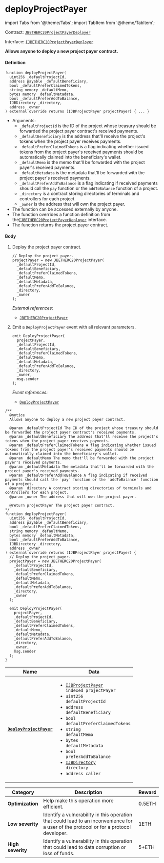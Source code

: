 # deployProjectPayer

import Tabs from '@theme/Tabs';
import TabItem from '@theme/TabItem';

Contract: [`JBETHERC20ProjectPayerDeployer`](/docs/v4/deprecated/v2/contracts/or-utilities/jbetherc20projectpayerdeployer/README.md)

Interface: [`IJBETHERC20ProjectPayerDeployer`](/docs/v4/deprecated/v2/interfaces/ijbetherc20projectpayerdeployer.md)

<Tabs>
<TabItem value="Step by step" label="Step by step">

**Allows anyone to deploy a new project payer contract.**

#### Definition

```
function deployProjectPayer(
  uint256 _defaultProjectId,
  address payable _defaultBeneficiary,
  bool _defaultPreferClaimedTokens,
  string memory _defaultMemo,
  bytes memory _defaultMetadata,
  bool _defaultPreferAddToBalance,
  IJBDirectory _directory,
  address _owner
) external override returns (IJBProjectPayer projectPayer) { ... }
```

* Arguments:
  * `_defaultProjectId` is the ID of the project whose treasury should be forwarded the project payer contract's received payments.
  * `_defaultBeneficiary` is the address that'll receive the project's tokens when the project payer receives payments.
  * `_defaultPreferClaimedTokens` is a flag indicating whether issued tokens from the project payer's received payments should be automatically claimed into the beneficiary's wallet.
  * `_defaultMemo` is the memo that'll be forwarded with the project payer's received payments.
  * `_defaultMetadata` is the metadata that'll be forwarded with the project payer's received payments.
  * `_defaultPreferAddToBalance` is a flag indicating if received payments should call the `pay` function or the `addToBalance` function of a project.
  * `_directory` is a contract storing directories of terminals and controllers for each project.
  * `_owner` is the address that will own the project payer.
* The function can be accessed externally by anyone.
* The function overrides a function definition from the[`IJBETHERC20ProjectPayerDeployer`](/docs/v4/deprecated/v2/interfaces/ijbetherc20projectpayerdeployer.md) interface.
* The function returns the project payer contract.

#### Body

1.  Deploy the project payer contract.

    ```
    // Deploy the project payer.
    projectPayer = new JBETHERC20ProjectPayer(
      _defaultProjectId,
      _defaultBeneficiary,
      _defaultPreferClaimedTokens,
      _defaultMemo,
      _defaultMetadata,
      _defaultPreferAddToBalance,
      _directory,
      _owner
    );
    ```

    _External references:_

    * [`JBETHERC20ProjectPayer`](/docs/v4/deprecated/v2/contracts/or-utilities/jbetherc20projectpayer/README.md)
2.  Emit a `DeployProjectPayer` event with all relevant parameters.

    ```
    emit DeployProjectPayer(
      projectPayer,
      _defaultProjectId,
      _defaultBeneficiary,
      _defaultPreferClaimedTokens,
      _defaultMemo,
      _defaultMetadata,
      _defaultPreferAddToBalance,
      _directory,
      _owner,
      msg.sender
    );
    ```

    _Event references:_

    * [`DeployProjectPayer`](/docs/v4/deprecated/v2/contracts/or-utilities/jbetherc20projectpayerdeployer/events/deployprojectpayer.md)

</TabItem>

<TabItem value="Code" label="Code">

```
/**
  @notice
  Allows anyone to deploy a new project payer contract.

  @param _defaultProjectId The ID of the project whose treasury should be forwarded the project payer contract's received payments.
  @param _defaultBeneficiary The address that'll receive the project's tokens when the project payer receives payments.
  @param _defaultPreferClaimedTokens A flag indicating whether issued tokens from the project payer's received payments should be automatically claimed into the beneficiary's wallet.
  @param _defaultMemo The memo that'll be forwarded with the project payer's received payments.
  @param _defaultMetadata The metadata that'll be forwarded with the project payer's received payments.
  @param _defaultPreferAddToBalance A flag indicating if received payments should call the `pay` function or the `addToBalance` function of a project.
  @param _directory A contract storing directories of terminals and controllers for each project.
  @param _owner The address that will own the project payer.

  @return projectPayer The project payer contract.
*/
function deployProjectPayer(
  uint256 _defaultProjectId,
  address payable _defaultBeneficiary,
  bool _defaultPreferClaimedTokens,
  string memory _defaultMemo,
  bytes memory _defaultMetadata,
  bool _defaultPreferAddToBalance,
  IJBDirectory _directory,
  address _owner
) external override returns (IJBProjectPayer projectPayer) {
  // Deploy the project payer.
  projectPayer = new JBETHERC20ProjectPayer(
    _defaultProjectId,
    _defaultBeneficiary,
    _defaultPreferClaimedTokens,
    _defaultMemo,
    _defaultMetadata,
    _defaultPreferAddToBalance,
    _directory,
    _owner
  );

  emit DeployProjectPayer(
    projectPayer,
    _defaultProjectId,
    _defaultBeneficiary,
    _defaultPreferClaimedTokens,
    _defaultMemo,
    _defaultMetadata,
    _defaultPreferAddToBalance,
    _directory,
    _owner,
    msg.sender
  );
}
```

</TabItem>

<TabItem value="Events" label="Events">

| Name                                | Data                                                                                                                                                                                                                                                  |
| ----------------------------------- | ----------------------------------------------------------------------------------------------------------------------------------------------------------------------------------------------------------------------------------------------------- |
| [**`DeployProjectPayer`**](/docs/v4/deprecated/v2/contracts/or-utilities/jbetherc20projectpayerdeployer/events/deployprojectpayer.md)                                                                          | <ul><li><code>[IJBProjectPayer](/docs/v4/deprecated/v2/interfaces/ijbprojectpayer.md) indexed projectPayer</code></li><li><code>uint256 defaultProjectId</code></li><li><code>address defaultBeneficiary</code></li><li><code>bool defaultPreferClaimedTokens</code></li><li><code>string defaultMemo</code></li><li><code>bytes defaultMetadata</code></li><li><code>bool preferAddToBalance</code></li><li><code>[IJBDirectory](/docs/v4/deprecated/v2/interfaces/ijbdirectory.md) directory</code></li><li><code>address caller</code></li></ul>                  |

</TabItem>

<TabItem value="Bug bounty" label="Bug bounty">

| Category          | Description                                                                                                                            | Reward |
| ----------------- | -------------------------------------------------------------------------------------------------------------------------------------- | ------ |
| **Optimization**  | Help make this operation more efficient.                                                                                               | 0.5ETH |
| **Low severity**  | Identify a vulnerability in this operation that could lead to an inconvenience for a user of the protocol or for a protocol developer. | 1ETH   |
| **High severity** | Identify a vulnerability in this operation that could lead to data corruption or loss of funds.                                        | 5+ETH  |

</TabItem>
</Tabs>
